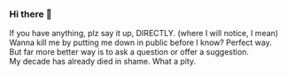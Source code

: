 ### Hi there 👋

If you have anything, plz say it up, DIRECTLY. (where I will notice, I mean)  
Wanna kill me by putting me down in public before I know? 
Perfect way.  
But far more better way is to ask a question or offer a suggestion.  
My decade has already died in shame. What a pity. 
<!--
**Djur13/Djur13** is a ✨ _special_ ✨ repository because its `README.md` (this file) appears on your GitHub profile.

Here are some ideas to get you started:

- 🔭 I’m currently working on ...
- 🌱 I’m currently learning ...
- 👯 I’m looking to collaborate on ...
- 🤔 I’m looking for help with ...
- 💬 Ask me about ...
- 📫 How to reach me: ...
- 😄 Pronouns: ...
- ⚡ Fun fact: ...
-->
